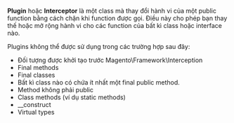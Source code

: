 **Plugin** hoặc **Interceptor** là một class mà thay đổi hành vi của một public function bằng cách chặn khi function được gọi. Điều này cho phép bạn thay thế hoặc mở rộng hành vi cho các function của bất kì class hoặc interface nào.

Plugins không thể được sử dụng trong các trường hợp sau đây:

* Đối tượng được khởi tạo trước Magento\Framework\Interception
* Final methods
* Final classes
* Bất kì class nào có chứa ít nhất một final public method.
* Method không phải public
* Class methods \(ví dụ static methods\)
* \_\_construct
* Virtual types



